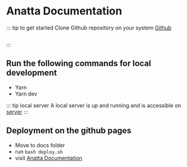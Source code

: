 # Anatta Documentation

::: tip to get started
  Clone Github repository on your system [Github](https://github.com/anattadesign/prismic-adaptor-integration.git)
  ``` git clone https://github.com/anattadesign/prismic-adaptor-integration.git
  ```
:::
## Run the following commands for local development
- Yarn
- Yarn dev

::: tip local server
 A local server is up and running and is accessible on [server](http://localhost:8080/prismic-adaptor-integration)
:::

## Deployment on the github pages
- Move to docs folder
- run ``` bash deploy.sh ```
- visit [Anatta Documentation](https://anattadesign.github.io/prismic-adaptor-integration/)
